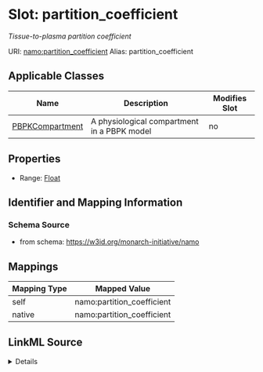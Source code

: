 

# Slot: partition_coefficient 


_Tissue-to-plasma partition coefficient_





URI: [namo:partition_coefficient](https://w3id.org/monarch-initiative/namo/partition_coefficient)
Alias: partition_coefficient

<!-- no inheritance hierarchy -->





## Applicable Classes

| Name | Description | Modifies Slot |
| --- | --- | --- |
| [PBPKCompartment](PBPKCompartment.md) | A physiological compartment in a PBPK model |  no  |






## Properties

* Range: [Float](Float.md)




## Identifier and Mapping Information






### Schema Source


* from schema: https://w3id.org/monarch-initiative/namo




## Mappings

| Mapping Type | Mapped Value |
| ---  | ---  |
| self | namo:partition_coefficient |
| native | namo:partition_coefficient |




## LinkML Source

<details>
```yaml
name: partition_coefficient
description: Tissue-to-plasma partition coefficient
from_schema: https://w3id.org/monarch-initiative/namo
rank: 1000
alias: partition_coefficient
owner: PBPKCompartment
domain_of:
- PBPKCompartment
range: float

```
</details>